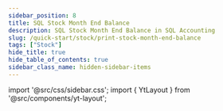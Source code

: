 ```yaml
---
sidebar_position: 8
title: SQL Stock Month End Balance
description: SQL Stock Month End Balance in SQL Accounting
slug: /quick-start/stock/print-stock-month-end-balance
tags: ["Stock"]
hide_title: true
hide_table_of_contents: true
sidebar_class_name: hidden-sidebar-items
---
```


import '@src/css/sidebar.css';
import { YtLayout } from '@src/components/yt-layout';

<YtLayout 
    videoId="HrsApNr-7DE"
/>